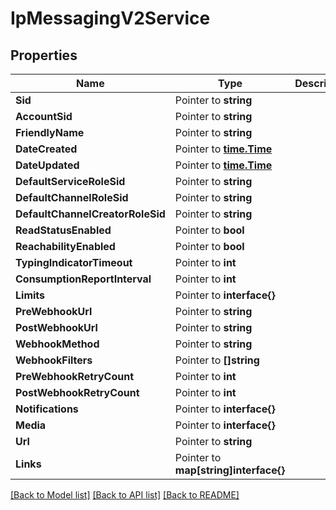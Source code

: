 # IpMessagingV2Service

## Properties

Name | Type | Description | Notes
------------ | ------------- | ------------- | -------------
**Sid** | Pointer to **string** |  |
**AccountSid** | Pointer to **string** |  |
**FriendlyName** | Pointer to **string** |  |
**DateCreated** | Pointer to [**time.Time**](time.Time.md) |  |
**DateUpdated** | Pointer to [**time.Time**](time.Time.md) |  |
**DefaultServiceRoleSid** | Pointer to **string** |  |
**DefaultChannelRoleSid** | Pointer to **string** |  |
**DefaultChannelCreatorRoleSid** | Pointer to **string** |  |
**ReadStatusEnabled** | Pointer to **bool** |  |
**ReachabilityEnabled** | Pointer to **bool** |  |
**TypingIndicatorTimeout** | Pointer to **int** |  |
**ConsumptionReportInterval** | Pointer to **int** |  |
**Limits** | Pointer to **interface{}** |  |
**PreWebhookUrl** | Pointer to **string** |  |
**PostWebhookUrl** | Pointer to **string** |  |
**WebhookMethod** | Pointer to **string** |  |
**WebhookFilters** | Pointer to **[]string** |  |
**PreWebhookRetryCount** | Pointer to **int** |  |
**PostWebhookRetryCount** | Pointer to **int** |  |
**Notifications** | Pointer to **interface{}** |  |
**Media** | Pointer to **interface{}** |  |
**Url** | Pointer to **string** |  |
**Links** | Pointer to **map[string]interface{}** |  |

[[Back to Model list]](../README.md#documentation-for-models) [[Back to API list]](../README.md#documentation-for-api-endpoints) [[Back to README]](../README.md)


